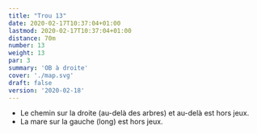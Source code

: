 ```yaml
---
title: "Trou 13"
date: 2020-02-17T10:37:04+01:00
lastmod: 2020-02-17T10:37:04+01:00
distance: 70m
number: 13
weight: 13
par: 3
summary: 'OB à droite'
cover: './map.svg'
draft: false
version: '2020-02-18'
---
```


- Le chemin sur la droite (au-delà des arbres) et au-delà est hors jeux.
- La mare sur la gauche (long) est hors jeux.